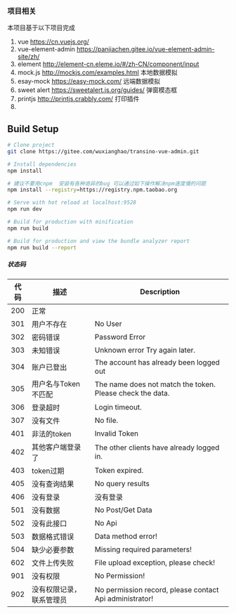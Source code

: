 ### **项目相关**
本项目基于以下项目完成
1. vue https://cn.vuejs.org/ 
2. vue-element-admin  https://panjiachen.gitee.io/vue-element-admin-site/zh/
3. element http://element-cn.eleme.io/#/zh-CN/component/input 
4. mock.js http://mockjs.com/examples.html 本地数据模拟
5. esay-mock https://easy-mock.com/   远端数据模拟  
6. sweet alert https://sweetalert.js.org/guides/ 弹窗模态框
7. printjs http://printjs.crabbly.com/  打印插件
8. 


## Build Setup

```bash
# Clone project
git clone https://gitee.com/wuxianghao/transino-vue-admin.git

# Install dependencies
npm install

# 建议不要用cnpm  安装有各种诡异的bug 可以通过如下操作解决npm速度慢的问题
npm install --registry=https://registry.npm.taobao.org

# Serve with hot reload at localhost:9528
npm run dev

# Build for production with minification
npm run build

# Build for production and view the bundle analyzer report
npm run build --report
```

##### 状态码
| 代码        | 描述                | Description |
| --------   | ----------           | ------------|
| 200        | 正常                 |             |
| 301        | 用户不存在           | No User |
| 302        | 密码错误             | Password Error |
| 303        | 未知错误             | Unknown error Try again later. |
| 304        | 账户已登出           | The account has already been logged out |
| 305        | 用户名与Token 不匹配 | The name does not match the token. Please check the data. |
| 306        | 登录超时             | Login timeout. |
| 307        | 没有文件             | No file. | 
| 401        | 非法的token          | Invalid Token  | 
| 402        | 其他客户端登录了     | The other clients have already logged in. |
| 403        | token过期           | Token expired.  |
| 405        | 没有查询结果         | No query results |
| 406        | 没有登录             | 没有登录 | 
| 501        | 没有数据             | No Post/Get Data  |
| 502        | 没有此接口           | No Api |
| 503        | 数据格式错误         | Data method error! |
| 504	     | 缺少必要参数         | Missing required parameters! |
| 602        | 文件上传失败         | File upload exception, please check! |
| 901        | 没有权限            | No Permission! |
| 902        | 没有权限记录，联系管理员 | No permission record, please contact Api administrator! |



